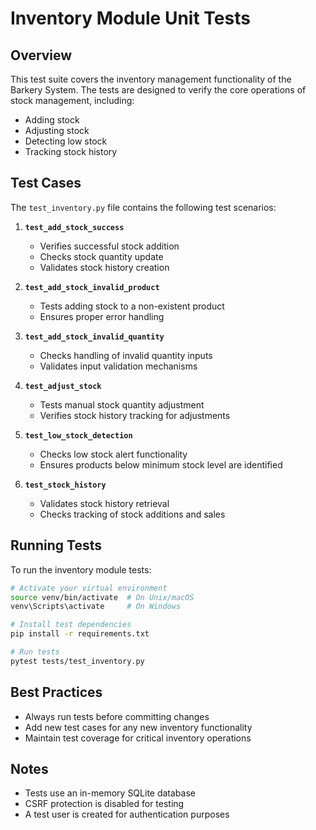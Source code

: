 # Inventory Module Unit Tests

## Overview
This test suite covers the inventory management functionality of the Barkery System. The tests are designed to verify the core operations of stock management, including:
- Adding stock
- Adjusting stock
- Detecting low stock
- Tracking stock history

## Test Cases
The `test_inventory.py` file contains the following test scenarios:

1. **`test_add_stock_success`**
   - Verifies successful stock addition
   - Checks stock quantity update
   - Validates stock history creation

2. **`test_add_stock_invalid_product`**
   - Tests adding stock to a non-existent product
   - Ensures proper error handling

3. **`test_add_stock_invalid_quantity`**
   - Checks handling of invalid quantity inputs
   - Validates input validation mechanisms

4. **`test_adjust_stock`**
   - Tests manual stock quantity adjustment
   - Verifies stock history tracking for adjustments

5. **`test_low_stock_detection`**
   - Checks low stock alert functionality
   - Ensures products below minimum stock level are identified

6. **`test_stock_history`**
   - Validates stock history retrieval
   - Checks tracking of stock additions and sales

## Running Tests
To run the inventory module tests:

```bash
# Activate your virtual environment
source venv/bin/activate  # On Unix/macOS
venv\Scripts\activate     # On Windows

# Install test dependencies
pip install -r requirements.txt

# Run tests
pytest tests/test_inventory.py
```

## Best Practices
- Always run tests before committing changes
- Add new test cases for any new inventory functionality
- Maintain test coverage for critical inventory operations

## Notes
- Tests use an in-memory SQLite database
- CSRF protection is disabled for testing
- A test user is created for authentication purposes 